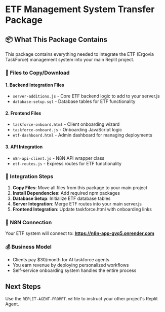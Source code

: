 
# ETF Management System Transfer Package

## 📦 What This Package Contains

This package contains everything needed to integrate the ETF (Ergovia TaskForce) management system into your main Replit project.

### 🔧 Files to Copy/Download

#### 1. Backend Integration Files
- `server-additions.js` - Core ETF backend logic to add to your server.js
- `database-setup.sql` - Database tables for ETF functionality

#### 2. Frontend Files  
- `taskforce-onboard.html` - Client onboarding wizard
- `taskforce-onboard.js` - Onboarding JavaScript logic
- `etf-dashboard.html` - Admin dashboard for managing deployments

#### 3. API Integration
- `n8n-api-client.js` - N8N API wrapper class
- `etf-routes.js` - Express routes for ETF functionality

### 🚀 Integration Steps

1. **Copy Files**: Move all files from this package to your main project
2. **Install Dependencies**: Add required npm packages
3. **Database Setup**: Initialize ETF database tables
4. **Server Integration**: Merge ETF routes into your main server.js
5. **Frontend Integration**: Update taskforce.html with onboarding links

### 🔗 N8N Connection
Your ETF system will connect to: **https://n8n-app-gvq5.onrender.com**

### 💰 Business Model
- Clients pay $30/month for AI taskforce agents
- You earn revenue by deploying personalized workflows
- Self-service onboarding system handles the entire process

## Next Steps
Use the `REPLIT-AGENT-PROMPT.md` file to instruct your other project's Replit Agent.
